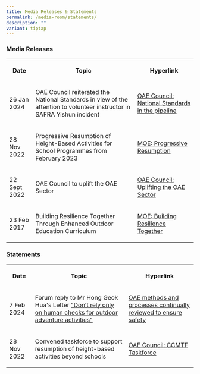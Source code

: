 ```yaml
---
title: Media Releases & Statements
permalink: /media-room/statements/
description: ""
variant: tiptap
---
```

<h3>Media Releases</h3>
<table>
<tbody>
<tr>
<th rowspan="1" colspan="1">
<p>Date</p>
</th>
<th rowspan="1" colspan="1">
<p>Topic</p>
</th>
<th rowspan="1" colspan="1">
<p>Hyperlink</p>
</th>
</tr>
<tr>
<td rowspan="1" colspan="1">
<p>26 Jan 2024</p>
</td>
<td rowspan="1" colspan="1">
<p>OAE Council reiterated the National Standards in view of the attention
to volunteer instructor in SAFRA Yishun incident</p>
</td>
<td rowspan="1" colspan="1">
<p><a href="https://www.channelnewsasia.com/singapore/volunteer-instructor-camelot-student-death-outdoor-rope-course-4073151" rel="noopener noreferrer nofollow" target="_blank">OAE Council: National Standards in the pipeline</a>
</p>
</td>
</tr>
<tr>
<td rowspan="1" colspan="1">
<p>28 Nov 2022</p>
</td>
<td rowspan="1" colspan="1">
<p>Progressive Resumption of Height-Based Activities for School Programmes
from February 2023</p>
</td>
<td rowspan="1" colspan="1">
<p><a href="https://www.moe.gov.sg/news/press-releases/20221128-progressive-resumption-of-height-based-activities-for-school-programmes-from-february-2023" rel="noopener noreferrer nofollow" target="_blank">MOE: Progressive Resumption</a>
</p>
</td>
</tr>
<tr>
<td rowspan="1" colspan="1">
<p>22 Sept 2022</p>
</td>
<td rowspan="1" colspan="1">
<p>OAE Council to uplift the OAE Sector</p>
</td>
<td rowspan="1" colspan="1">
<p><a href="/files/oaec to uplift the oae sector.pdf" rel="noopener noreferrer nofollow" target="_blank">OAE Council: Uplifting the OAE Sector</a>
</p>
</td>
</tr>
<tr>
<td rowspan="1" colspan="1">
<p>23 Feb 2017</p>
</td>
<td rowspan="1" colspan="1">
<p>Building Resilience Together Through Enhanced Outdoor Education Curriculum</p>
</td>
<td rowspan="1" colspan="1">
<p><a href="https://www.moe.gov.sg/news/press-releases/20170223-building-resilience-together-through-enhanced-outdoor-education-curriculum" rel="noopener noreferrer nofollow" target="_blank">MOE: Building Resilience Together</a>
</p>
</td>
</tr>
</tbody>
</table>
<h3>Statements</h3>
<table>
<tbody>
<tr>
<th rowspan="1" colspan="1">
<p>Date</p>
</th>
<th rowspan="1" colspan="1">
<p>Topic</p>
</th>
<th rowspan="1" colspan="1">
<p>Hyperlink</p>
</th>
</tr>
<tr>
<td rowspan="1" colspan="1">
<p>7 Feb 2024</p>
</td>
<td rowspan="1" colspan="1">
<p>Forum reply to Mr Hong Geok Hua's Letter <a href="https://www.straitstimes.com/opinion/forum/letter-of-the-week-don-t-rely-only-on-human-checks-for-outdoor-adventure-activities" rel="noopener noreferrer nofollow" target="_blank">"Don’t rely only on human checks for outdoor adventure activities"</a>
</p>
</td>
<td rowspan="1" colspan="1">
<p><a href="https://www.straitstimes.com/opinion/forum/forum-outdoor-adventure-education-methods-and-processes-continually-reviewed-to-ensure-safety" rel="noopener noreferrer nofollow" target="_blank">OAE methods and processes continually reviewed to ensure safety</a>
</p>
</td>
</tr>
<tr>
<td rowspan="1" colspan="1">
<p>28 Nov 2022</p>
</td>
<td rowspan="1" colspan="1">
<p>Convened taskforce to support resumption of height-based activities beyond
schools</p>
</td>
<td rowspan="1" colspan="1">
<p><a href="/files/taskforce.pdf" rel="noopener noreferrer nofollow" target="_blank">OAE Council: CCMTF Taskforce</a>
</p>
</td>
</tr>
</tbody>
</table>
<p></p>